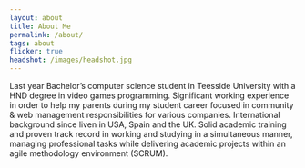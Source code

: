 ```yaml
---
layout: about
title: About Me
permalink: /about/
tags: about
flicker: true
headshot: /images/headshot.jpg
---
```


Last year Bachelor’s computer science student in Teesside University with a HND degree in video games programming. Significant working experience in order to help my parents during my student career focused in community & web management responsibilities for various companies.
International background since liven in USA, Spain and the UK. Solid academic training and proven track record in working and studying in a simultaneous manner, managing professional tasks while delivering academic projects within an agile methodology environment (SCRUM).


<!--

{% if site.show_talks_section %}
## Talks

- Put something here!
{% endif %}

{% if site.show_workshops_section %}
## Workshops

//- Put something here!
{% endif %}

-->

<style>
.post-header, #talks, #workshops {
  text-align: center; /* Want the About Page header to be in the middle */
}
</style>
